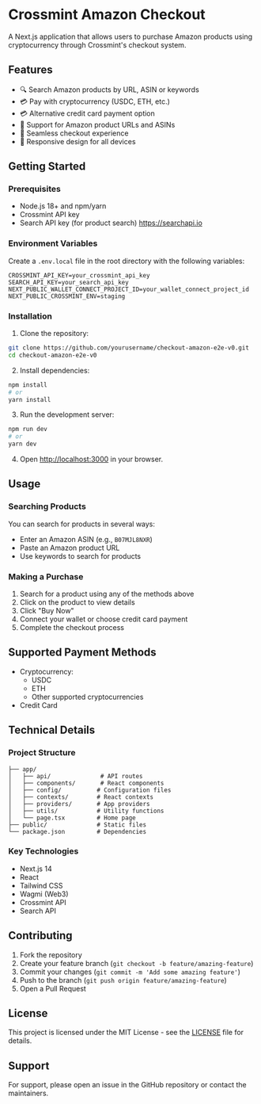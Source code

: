 # Crossmint Amazon Checkout

A Next.js application that allows users to purchase Amazon products using cryptocurrency through Crossmint's checkout system.

## Features

- 🔍 Search Amazon products by URL, ASIN or keywords
- 💳 Pay with cryptocurrency (USDC, ETH, etc.)
- 💳 Alternative credit card payment option
- 🔗 Support for Amazon product URLs and ASINs
- 🛒 Seamless checkout experience
- 📱 Responsive design for all devices

## Getting Started

### Prerequisites

- Node.js 18+ and npm/yarn
- Crossmint API key
- Search API key (for product search) https://searchapi.io

### Environment Variables

Create a `.env.local` file in the root directory with the following variables:

```env
CROSSMINT_API_KEY=your_crossmint_api_key
SEARCH_API_KEY=your_search_api_key
NEXT_PUBLIC_WALLET_CONNECT_PROJECT_ID=your_wallet_connect_project_id
NEXT_PUBLIC_CROSSMINT_ENV=staging
```

### Installation

1. Clone the repository:
```bash
git clone https://github.com/yourusername/checkout-amazon-e2e-v0.git
cd checkout-amazon-e2e-v0
```

2. Install dependencies:
```bash
npm install
# or
yarn install
```

3. Run the development server:
```bash
npm run dev
# or
yarn dev
```

4. Open [http://localhost:3000](http://localhost:3000) in your browser.

## Usage

### Searching Products

You can search for products in several ways:
- Enter an Amazon ASIN (e.g., `B07MJL8NXR`)
- Paste an Amazon product URL
- Use keywords to search for products

### Making a Purchase

1. Search for a product using any of the methods above
2. Click on the product to view details
3. Click "Buy Now"
4. Connect your wallet or choose credit card payment
5. Complete the checkout process

## Supported Payment Methods

- Cryptocurrency:
  - USDC
  - ETH
  - Other supported cryptocurrencies
- Credit Card

## Technical Details

### Project Structure

```
├── app/
│   ├── api/              # API routes
│   ├── components/       # React components
│   ├── config/          # Configuration files
│   ├── contexts/        # React contexts
│   ├── providers/       # App providers
│   ├── utils/           # Utility functions
│   └── page.tsx         # Home page
├── public/              # Static files
└── package.json         # Dependencies
```

### Key Technologies

- Next.js 14
- React
- Tailwind CSS
- Wagmi (Web3)
- Crossmint API
- Search API

## Contributing

1. Fork the repository
2. Create your feature branch (`git checkout -b feature/amazing-feature`)
3. Commit your changes (`git commit -m 'Add some amazing feature'`)
4. Push to the branch (`git push origin feature/amazing-feature`)
5. Open a Pull Request

## License

This project is licensed under the MIT License - see the [LICENSE](LICENSE) file for details.

## Support

For support, please open an issue in the GitHub repository or contact the maintainers. 
